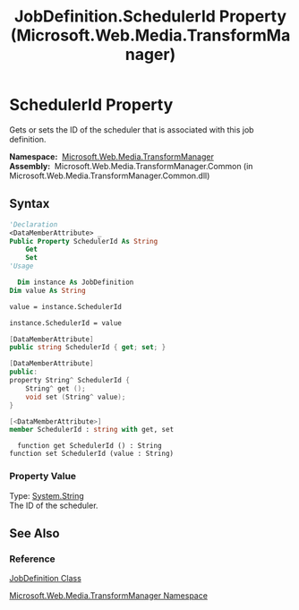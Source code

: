 ﻿---
title: JobDefinition.SchedulerId Property (Microsoft.Web.Media.TransformManager)
TOCTitle: SchedulerId Property
ms:assetid: P:Microsoft.Web.Media.TransformManager.JobDefinition.SchedulerId
ms:mtpsurl: https://msdn.microsoft.com/en-us/library/microsoft.web.media.transformmanager.jobdefinition.schedulerid(v=VS.90)
ms:contentKeyID: 35520981
ms.date: 06/14/2012
mtps_version: v=VS.90
f1_keywords:
- Microsoft.Web.Media.TransformManager.JobDefinition.SchedulerId
- Microsoft.Web.Media.TransformManager.JobDefinition.set_SchedulerId
- Microsoft.Web.Media.TransformManager.JobDefinition.get_SchedulerId
dev_langs:
- csharp
- jscript
- vb
- FSharp
- cpp
api_location:
- Microsoft.Web.Media.TransformManager.Common.dll
api_name:
- Microsoft.Web.Media.TransformManager.JobDefinition.get_SchedulerId
- Microsoft.Web.Media.TransformManager.JobDefinition.set_SchedulerId
- Microsoft.Web.Media.TransformManager.JobDefinition.SchedulerId
api_type:
- Managed
topic_type:
- apiref
- kbSyntax
product_family_name: VS
ROBOTS: INDEX,FOLLOW
---

# SchedulerId Property

Gets or sets the ID of the scheduler that is associated with this job definition.

**Namespace:**  [Microsoft.Web.Media.TransformManager](microsoft-web-media-transformmanager-namespace.md)  
**Assembly:**  Microsoft.Web.Media.TransformManager.Common (in Microsoft.Web.Media.TransformManager.Common.dll)

## Syntax

```vb
'Declaration
<DataMemberAttribute> _
Public Property SchedulerId As String
    Get
    Set
'Usage

  Dim instance As JobDefinition
Dim value As String

value = instance.SchedulerId

instance.SchedulerId = value
```

```csharp
[DataMemberAttribute]
public string SchedulerId { get; set; }
```

```cpp
[DataMemberAttribute]
public:
property String^ SchedulerId {
    String^ get ();
    void set (String^ value);
}
```

``` fsharp
[<DataMemberAttribute>]
member SchedulerId : string with get, set
```

```jscript
  function get SchedulerId () : String
function set SchedulerId (value : String)
```

### Property Value

Type: [System.String](https://msdn.microsoft.com/library/s1wwdcbf)  
The ID of the scheduler.  

## See Also

### Reference

[JobDefinition Class](jobdefinition-class-microsoft-web-media-transformmanager.md)

[Microsoft.Web.Media.TransformManager Namespace](microsoft-web-media-transformmanager-namespace.md)

